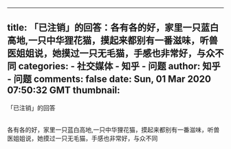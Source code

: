 
---
title: 「已注销」的回答：各有各的好，家里一只蓝白高地,一只中华狸花猫，摸起来都别有一番滋味，听兽医姐姐说，她摸过一只无毛猫，手感也非常好，与众不同
categories: 
    - 社交媒体
    - 知乎 - 问题
author: 知乎 - 问题
comments: false
date: Sun, 01 Mar 2020 07:50:32 GMT
thumbnail: 
---

<div>   
「已注销」的回答<br><br><p>各有各的好，家里一只蓝白高地,一只中华狸花猫，摸起来都别有一番滋味，听兽医姐姐说，她摸过一只无毛猫，手感也非常好，与众不同</p>  
</div>
            